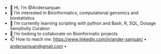 - 👋 Hi, I’m @Andersanjuan
- 👀 I’m interested in Bioinformatics, computational genomics and biostatistics
- 🌱 I’m currently learning scripting with python and Bash, R, SQL, Dosage Sensitivity Curation
- 💞️ I’m looking to collaborate on Bioinformatic projects
- 📫 How to reach me: https://www.linkedin.com/in/ander-sanjuan/ • andersanjuan@gmail.com • 

<!---
Andersanjuan/Andersanjuan is a ✨ special ✨ repository because its `README.md` (this file) appears on your GitHub profile.
You can click the Preview link to take a look at your changes.
--->
